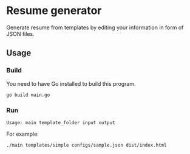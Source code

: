 # Resume generator
Generate resume from templates by editing your information in form of JSON files.

## Usage
### Build
You need to have Go installed to build this program.
```terminal
go build main.go
```
### Run
```terminal
Usage: main template_folder input output
```
For example:
```terminal
./main templates/simple configs/sample.json dist/index.html
```